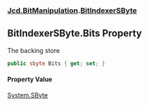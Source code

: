 ### [Jcd.BitManipulation](Jcd_BitManipulation.md 'Jcd.BitManipulation').[BitIndexerSByte](Jcd_BitManipulation_BitIndexerSByte.md 'Jcd.BitManipulation.BitIndexerSByte')
## BitIndexerSByte.Bits Property
The backing store  
```csharp
public sbyte Bits { get; set; }
```
#### Property Value
[System.SByte](https://docs.microsoft.com/en-us/dotnet/api/System.SByte 'System.SByte')
